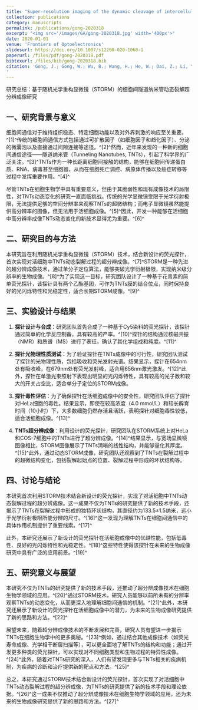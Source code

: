 ```yaml
---
title: "Super-resolution imaging of the dynamic cleavage of intercellular tunneling nanotubes"
collection: publications
category: manuscripts
permalink: /publications/gong-2020318
excerpt: "<img src='/images/GA/gong-2020318.jpg' width='400px'>"
date: 2020-01-01
venue: 'Frontiers of Optoelectronics'
slidesurl: https://doi.org/10.1007/s12200-020-1068-1
paperurl: /files/pdf/gong-2020318.pdf
bibtexurl: /files/bib/gong-2020318.bib
citation: 'Gong, J.; Gong, W.; Wu, B.; Wang, H.; He, W.; Dai, Z.; Li, Y.; Liu, Y.; Wang, Z.; Tuo, X.; Lam, J. W. Y.; Qiu, Z.; Zhao, Z.; Tang, B. Z. ASBase: The Universal Database for Aggregate Science. Aggregate 2023, 4 (1), e263. https://doi.org/10.1002/agt2.263.
'
---
```



 研究总结：基于随机光学重构显微镜（STORM）的细胞间隧道纳米管动态裂解超分辨成像研究

## 一、研究背景与意义

细胞间通信对于维持组织稳态、特定细胞功能以及对外界刺激的响应至关重要。^[1]^传统的细胞间通信方式包括通过可扩散因子（如细胞因子和趋化因子）、分泌的微囊泡以及直接通过间隙连接等途径。^[2]^然而，近年来发现的一种新的细胞间通信途径——隧道纳米管（Tunneling Nanotubes, TNTs），引起了科学界的广泛关注。^[3]^TNTs作为一种长距离细胞间接触的结构，能够在细胞间传递蛋白质、RNA、病毒甚至细胞器，从而在细胞死亡调控、病原体传播以及癌症转移等过程中发挥重要作用。^[4]^

尽管TNTs在细胞生物学中具有重要意义，但由于其脆弱性和现有成像技术的局限性，对TNTs动态变化的研究一直面临挑战。传统的光学显微镜受限于光学衍射极限，无法提供足够的空间分辨率来观察TNTs的超微结构；而电子显微镜虽然能提供高分辨率的图像，但无法用于活细胞成像。^[5]^因此，开发一种能够在活细胞中高分辨率成像TNTs动态变化的新技术显得尤为重要。^[6]^

## 二、研究目的与方法

本研究旨在利用随机光学重构显微镜（STORM）技术，结合新设计的荧光探针，首次实现对活细胞中TNTs动态裂解过程的超分辨成像。^[7]^STORM是一种先进的超分辨成像技术，通过单分子定位算法，能够突破光学衍射极限，实现纳米级分辨率的生物成像。^[8]^为了实现这一目标，研究团队设计了一种基于花青素的简单荧光探针，该探针具有两个乙酯基团，可作为TNTs膜的结合位点，同时保持良好的光闪烁特性和光稳定性，适合长期STORM成像。^[9]^

## 三、实验设计与结果

1. **探针设计与合成**：研究团队首先合成了一种基于Cy5染料的荧光探针，该探针通过简单的化学反应制备，具有较高的产率。^[10]^探针的结构通过核磁共振（NMR）和质谱（MS）进行了表征，确认了其化学组成和纯度。^[11]^

2. **探针光物理性质测试**：为了验证探针在TNTs成像中的可行性，研究团队测试了探针的光物理性质，包括吸收和荧光发射光谱。结果显示，探针在654nm处有吸收峰，在679nm处有荧光发射峰，适合用656nm激光激发。^[12]^此外，探针在单激光束照射下表现出明显的光闪烁特性，具有较高的光子数和较大的开关占空比，适合单分子定位的STORM成像。

3. **探针毒性评估**：为了确保探针在活细胞成像中的安全性，研究团队评估了探针对HeLa细胞的毒性。结果显示，即使在较高浓度（4.0 mmol/L）和较长孵育时间（10小时）下，大多数细胞仍然存活且活跃，表明探针对细胞毒性较低，适合活细胞成像。^[13]^

4. **TNTs超分辨成像**：利用设计的荧光探针，研究团队在STORM系统上对HeLa和COS-7细胞中的TNTs进行了超分辨成像。^[14]^结果显示，与宽场显微镜图像相比，STORM图像展示了TNTs清晰的线性结构，并能够量化其厚度。^[15]^此外，通过动态STORM成像，研究团队还观察到了TNTs在裂解过程中的超微结构变化，包括裂解起始点的位置、裂解过程中形成的环状结构等。

## 四、讨论与结论

本研究首次利用STORM技术结合新设计的荧光探针，实现了对活细胞中TNTs动态裂解过程的超分辨成像。这一成果不仅为TNTs的研究提供了新的技术手段，还揭示了TNTs在裂解过程中形成的独特环状结构，其直径约为133.5±1.5纳米，远小于光学衍射极限所能分辨的尺寸。^[16]^这一发现为理解TNTs在细胞间通信中的具体作用机制提供了重要线索。^[17]^

此外，本研究还展示了新设计的荧光探针在活细胞成像中的优越性能，包括低毒性、良好的光闪烁特性和光稳定性。^[18]^这些特性使得该探针在未来的生物成像研究中具有广泛的应用前景。^[19]^

## 五、研究意义与展望

本研究不仅为TNTs的研究提供了新的技术手段，还推动了超分辨成像技术在细胞生物学领域的应用。^[20]^通过STORM技术，研究人员能够以前所未有的分辨率观察TNTs的动态变化，从而更深入地理解细胞间通信的机制。^[21]^此外，本研究还展示了新设计的荧光探针在活细胞成像中的潜力，为未来的生物成像研究提供了新的思路和方法。^[22]^

展望未来，随着超分辨成像技术的不断发展和完善，研究人员有望进一步揭示TNTs在细胞生物学中的更多奥秘。^[23]^例如，通过结合其他成像技术（如荧光寿命成像、光学相干断层扫描等），可以更全面地了解TNTs的结构和功能；通过开发更多种类的荧光探针，可以实现对不同细胞类型和生物过程的特异性成像。^[24]^此外，随着对TNTs研究的深入，人们有望发现更多与TNTs相关的疾病机制，为疾病的诊断和治疗提供新的靶点和方法。^[25]^

总之，本研究通过STORM技术结合新设计的荧光探针，首次实现了对活细胞中TNTs动态裂解过程的超分辨成像，为TNTs的研究提供了新的技术手段和理论依据。^[26]^这一成果不仅推动了超分辨成像技术在细胞生物学领域的应用，还为未来的生物成像研究提供了新的思路和方法。^[27]^